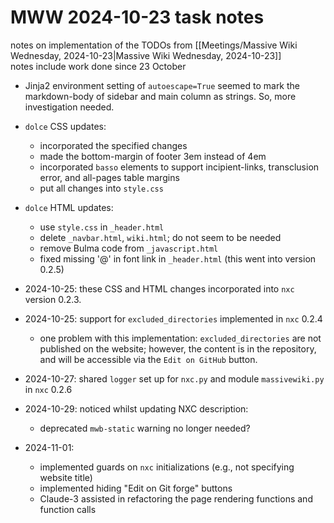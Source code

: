 # MWW 2024-10-23 task notes
notes on implementation of the TODOs from [[Meetings/Massive Wiki Wednesday, 2024-10-23|Massive Wiki Wednesday, 2024-10-23]]  
notes include work done since 23 October

- Jinja2 environment setting of `autoescape=True` seemed to mark the markdown-body of sidebar and main column as strings. So, more investigation needed.
- `dolce` CSS updates:  
	- incorporated the specified changes
	- made the bottom-margin of footer 3em instead of 4em
	- incorporated `basso` elements to support incipient-links, transclusion error, and all-pages table margins
	- put all changes into `style.css`
- `dolce` HTML updates:
	- use `style.css` in `_header.html`
	- delete `_navbar.html`, `wiki.html`; do not seem to be needed
	- remove Bulma code from `_javascript.html`
	- fixed missing '@' in font link in `_header.html` (this went into version 0.2.5)
- 2024-10-25: these CSS and HTML changes incorporated into `nxc` version 0.2.3.  

- 2024-10-25: support for `excluded_directories` implemented in `nxc` 0.2.4 
	- one problem with this implementation: `excluded_directories` are not published on the website; however, the content is in the repository, and will be accessible via the `Edit on GitHub` button.
- 2024-10-27: shared `logger` set up for `nxc.py` and module `massivewiki.py` in `nxc` 0.2.6  

- 2024-10-29: noticed whilst updating NXC description:  
	- deprecated `mwb-static` warning no longer needed?  

- 2024-11-01:  
	- implemented guards on `nxc` initializations (e.g., not specifying website title)
	- implemented hiding "Edit on Git forge" buttons
	- Claude-3 assisted in refactoring the page rendering functions and function calls
	